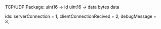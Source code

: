 TCP/UDP Package:
uint16 -> id
uint16 -> data
bytes data 

ids:
serverConnection = 1,
clientConnectionRecived = 2,
debugMessage = 3,